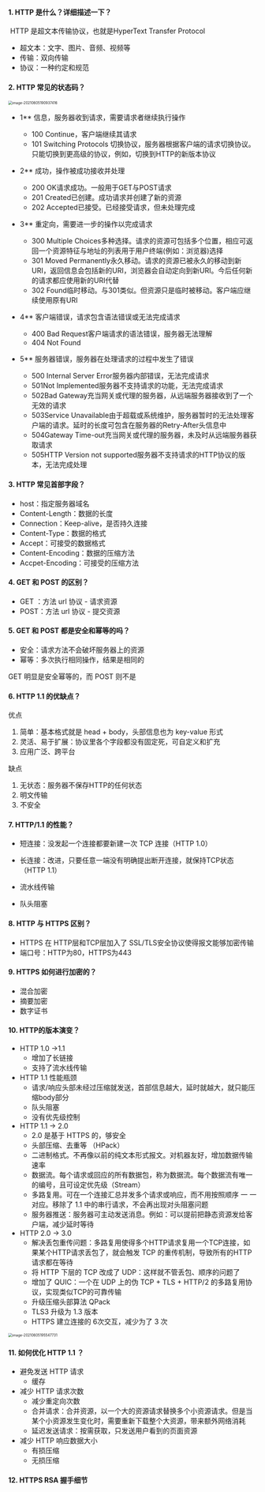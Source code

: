 #### 1. HTTP 是什么？详细描述一下？

​	HTTP 是超文本传输协议，也就是HyperText Transfer Protocol

- 超文本：文字、图片、音频、视频等
- 传输：双向传输
- 协议：一种约定和规范

#### 2. HTTP 常见的状态码？

<img src="https://gitee.com/HappyBinbin/pcigo/raw/master/image-20210605190937416.png" alt="image-20210605190937416" style="zoom:50%;" />

- 1** 信息，服务器收到请求，需要请求者继续执行操作
    - 100 Continue，客户端继续其请求
    - 101 Switching Protocols 切换协议，服务器根据客户端的请求切换协议。只能切换到更高级的协议，例如，切换到HTTP的新版本协议

- 2** 成功，操作被成功接收并处理
    - 200 OK请求成功。一般用于GET与POST请求
    - 201 Created已创建。成功请求并创建了新的资源
    - 202 Accepted已接受。已经接受请求，但未处理完成
- 3** 重定向，需要进一步的操作以完成请求
    - 300 Multiple Choices多种选择。请求的资源可包括多个位置，相应可返回一个资源特征与地址的列表用于用户终端(例如：浏览器)选择
    - 301 Moved Permanently永久移动。请求的资源已被永久的移动到新URI，返回信息会包括新的URI，浏览器会自动定向到新URI。今后任何新的请求都应使用新的URI代替
    - 302 Found临时移动。与301类似。但资源只是临时被移动。客户端应继续使用原有URI
- 4** 客户端错误，请求包含语法错误或无法完成请求
    - 400 Bad Request客户端请求的语法错误，服务器无法理解
    - 404 Not Found
- 5** 服务器错误，服务器在处理请求的过程中发生了错误
    - 500 Internal Server Error服务器内部错误，无法完成请求
    - 501Not Implemented服务器不支持请求的功能，无法完成请求
    - 502Bad Gateway充当网关或代理的服务器，从远端服务器接收到了一个无效的请求
    - 503Service Unavailable由于超载或系统维护，服务器暂时的无法处理客户端的请求。延时的长度可包含在服务器的Retry-After头信息中
    - 504Gateway Time-out充当网关或代理的服务器，未及时从远端服务器获取请求
    - 505HTTP Version not supported服务器不支持请求的HTTP协议的版本，无法完成处理

#### 3. HTTP 常见首部字段？

- host：指定服务器域名
- Content-Length：数据的长度
- Connection：Keep-alive，是否持久连接
- Content-Type：数据的格式
- Accept：可接受的数据格式
- Content-Encoding：数据的压缩方法
- Accpet-Encoding：可接受的压缩方法

#### 4. GET 和 POST 的区别？

- GET ：方法 url 协议 - 请求资源
- POST：方法 url 协议 - 提交资源

#### 5. GET 和 POST 都是安全和幂等的吗？

- 安全：请求方法不会破坏服务器上的资源 
- 幂等：多次执行相同操作，结果是相同的

GET 明显是安全幂等的，而 POST 则不是

#### 6. HTTP 1.1 的优缺点？

优点

1. 简单：基本格式就是 head + body，头部信息也为 key-value 形式
2. 灵活、易于扩展：协议里各个字段都没有固定死，可自定义和扩充
3. 应用广泛、跨平台

缺点

1. 无状态：服务器不保存HTTP的任何状态
2. 明文传输
3. 不安全

#### 7. HTTP/1.1 的性能？

- 短连接：没发起一个连接都要新建一次 TCP 连接（HTTP 1.0）
- 长连接：改进，只要任意一端没有明确提出断开连接，就保持TCP状态（HTTP 1.1）

- 流水线传输
- 队头阻塞

#### 8. HTTP 与 HTTPS 区别？

- HTTPS 在 HTTP层和TCP层加入了 SSL/TLS安全协议使得报文能够加密传输
- 端口号：HTTP为80，HTTPS为443

#### 9.  HTTPS 如何进行加密的？

- 混合加密
- 摘要加密
- 数字证书

#### 10. HTTP的版本演变？

- HTTP 1.0 ->1.1 
    - 增加了长链接
    - 支持了流水线传输
- HTTP 1.1 性能瓶颈
    - 请求/响应头部未经过压缩就发送，首部信息越大，延时就越大，就只能压缩body部分
    - 队头阻塞
    - 没有优先级控制
- HTTP 1.1 -> 2.0
    - 2.0 是基于 HTTPS 的，够安全
    - 头部压缩、去重等 （HPack）
    - 二进制格式。不再像以前的纯文本形式报文。对机器友好，增加数据传输速率
    - 数据流。每个请求或回应的所有数据包，称为数据流。每个数据流有唯一的编号，且可设定优先级（Stream）
    - 多路复用。可在一个连接汇总并发多个请求或响应，而不用按照顺序 一 一 对应。移除了 1.1 中的串行请求，不会再出现对头阻塞问题
    - 服务器推送：服务器可主动发送消息。例如：可以提前把静态资源发给客户端，减少延时等待
- HTTP 2.0 -> 3.0
    - 解决丢包重传问题：多路复用使得多个HTTP请求复用一个TCP连接，如果某个HTTP请求丢包了，就会触发 TCP 的重传机制，导致所有的HTTP请求都在等待
    - 将 HTTP 下层的 TCP 改成了 UDP：这样就不管丢包、顺序的问题了
    - 增加了 QUIC：一个在 UDP 上的伪 TCP + TLS + HTTP/2 的多路复用协议，实现类似TCP的可靠传输
    - 升级压缩头部算法 QPack
    - TLS3 升级为 1.3 版本
    - HTTPS 建立连接的 6次交互，减少为了 3 次

<img src="https://gitee.com/HappyBinbin/pcigo/raw/master/image-20210605195547731.png" alt="image-20210605195547731" style="zoom:50%;" />



#### 11. 如何优化 HTTP 1.1 ？

- 避免发送 HTTP 请求
    - 缓存
- 减少 HTTP 请求次数
    - 减少重定向次数
    - 合并请求：合并资源，以一个大的资源请求替换多个小资源请求。但是当某个小资源发生变化时，需要重新下载整个大资源，带来额外网络消耗
    - 延迟发送请求：按需获取，只发送用户看到的页面资源
- 减少 HTTP 响应数据大小
    - 有损压缩
    - 无损压缩

#### 12. HTTPS RSA 握手细节

























